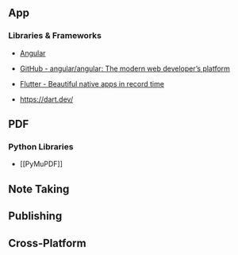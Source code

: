 ## App

### Libraries & Frameworks

- [Angular](http://angular.io)
- [GitHub - angular/angular: The modern web developer’s platform](https://github.com/angular/angular)

- [Flutter - Beautiful native apps in record time](https://flutter.dev/)
- https://dart.dev/
## PDF

### Python Libraries
- [[PyMuPDF]]

## Note Taking

## Publishing

## Cross-Platform